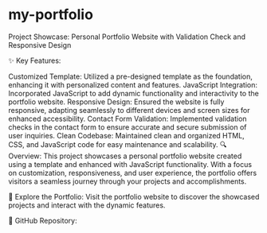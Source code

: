 # my-portfolio

 Project Showcase: Personal Portfolio Website with Validation Check and Responsive Design

✨ Key Features:

Customized Template: Utilized a pre-designed template as the foundation, enhancing it with personalized content and features.
JavaScript Integration: Incorporated JavaScript to add dynamic functionality and interactivity to the portfolio website.
Responsive Design: Ensured the website is fully responsive, adapting seamlessly to different devices and screen sizes for enhanced accessibility.
Contact Form Validation: Implemented validation checks in the contact form to ensure accurate and secure submission of user inquiries.
Clean Codebase: Maintained clean and organized HTML, CSS, and JavaScript code for easy maintenance and scalability.
🔍 Overview:
This project showcases a personal portfolio website created using a template and enhanced with JavaScript functionality. With a focus on customization, responsiveness, and user experience, the portfolio offers visitors a seamless journey through your projects and accomplishments.

🚀 Explore the Portfolio:
Visit the portfolio website to discover the showcased projects and interact with the dynamic features.

💼 GitHub Repository: 


